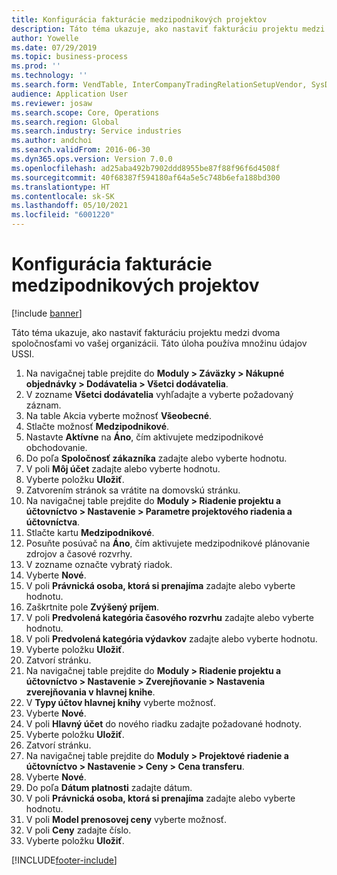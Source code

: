 ```yaml
---
title: Konfigurácia fakturácie medzipodnikových projektov
description: Táto téma ukazuje, ako nastaviť fakturáciu projektu medzi dvoma spoločnosťami vo vašej organizácii.
author: Yowelle
ms.date: 07/29/2019
ms.topic: business-process
ms.prod: ''
ms.technology: ''
ms.search.form: VendTable, InterCompanyTradingRelationSetupVendor, SysDataAreaSelectLookup, ProjParameters, ProjPosting, ProjTransferPrice
audience: Application User
ms.reviewer: josaw
ms.search.scope: Core, Operations
ms.search.region: Global
ms.search.industry: Service industries
ms.author: andchoi
ms.search.validFrom: 2016-06-30
ms.dyn365.ops.version: Version 7.0.0
ms.openlocfilehash: ad25aba492b7902ddd8955be87f88f96f6d4508f
ms.sourcegitcommit: 40f68387f594180af64a5e5c748b6efa188bd300
ms.translationtype: HT
ms.contentlocale: sk-SK
ms.lasthandoff: 05/10/2021
ms.locfileid: "6001220"
---
```

# <a name="configure-intercompany-project-invoicing"></a>Konfigurácia fakturácie medzipodnikových projektov

[!include [banner](../../includes/banner.md)]

Táto téma ukazuje, ako nastaviť fakturáciu projektu medzi dvoma spoločnosťami vo vašej organizácii. Táto úloha používa množinu údajov USSI.

1. Na navigačnej table prejdite do **Moduly > Záväzky > Nákupné objednávky > Dodávatelia > Všetci dodávatelia**.
2. V zozname **Všetci dodávatelia** vyhľadajte a vyberte požadovaný záznam.
3. Na table Akcia vyberte možnosť **Všeobecné**.
4. Stlačte možnosť **Medzipodnikové**.
5. Nastavte **Aktívne** na **Áno**, čím aktivujete medzipodnikové obchodovanie.
6. Do poľa **Spoločnosť zákazníka** zadajte alebo vyberte hodnotu.
7. V poli **Môj účet** zadajte alebo vyberte hodnotu.
8. Vyberte položku **Uložiť**.
9. Zatvorením stránok sa vrátite na domovskú stránku.
10. Na navigačnej table prejdite do **Moduly > Riadenie projektu a účtovníctvo > Nastavenie > Parametre projektového riadenia a účtovníctva**.
11. Stlačte kartu **Medzipodnikové**.
12. Posuňte posúvač na **Áno**, čím aktivujete medzipodnikové plánovanie zdrojov a časové rozvrhy.
13. V zozname označte vybratý riadok.
14. Vyberte **Nové**.
15. V poli **Právnická osoba, ktorá si prenajíma** zadajte alebo vyberte hodnotu.
16. Zaškrtnite pole **Zvýšený príjem**.
17. V poli **Predvolená kategória časového rozvrhu** zadajte alebo vyberte hodnotu.
18. V poli **Predvolená kategória výdavkov** zadajte alebo vyberte hodnotu.
19. Vyberte položku **Uložiť**.
20. Zatvorí stránku.
21. Na navigačnej table prejdite do **Moduly > Riadenie projektu a účtovníctvo > Nastavenie > Zverejňovanie > Nastavenia zverejňovania v hlavnej knihe**.
22. V **Typy účtov hlavnej knihy** vyberte možnosť.
23. Vyberte **Nové**.
24. V poli **Hlavný účet** do nového riadku zadajte požadované hodnoty.
25. Vyberte položku **Uložiť**.
26. Zatvorí stránku.
27. Na navigačnej table prejdite do **Moduly > Projektové riadenie a účtovníctvo > Nastavenie > Ceny > Cena transferu**.
28. Vyberte **Nové**.
29. Do poľa **Dátum platnosti** zadajte dátum.
30. V poli **Právnická osoba, ktorá si prenajíma** zadajte alebo vyberte hodnotu.
31. V poli **Model prenosovej ceny** vyberte možnosť.
32. V poli **Ceny** zadajte číslo.
33. Vyberte položku **Uložiť**.



[!INCLUDE[footer-include](../../includes/footer-banner.md)]